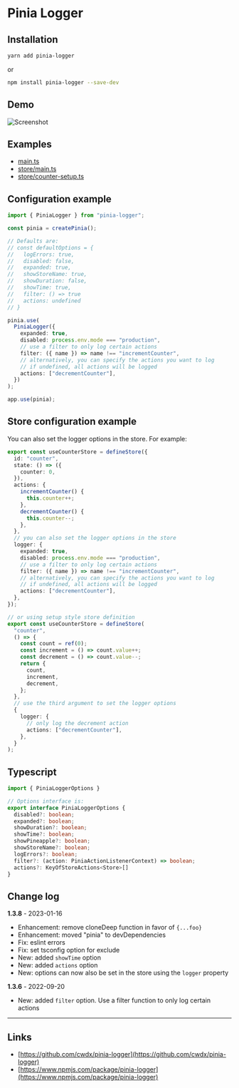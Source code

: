 # Pinia Logger

## Installation

```bash
yarn add pinia-logger
```

or

```bash
npm install pinia-logger --save-dev
```

## Demo

![Screenshot](https://raw.githubusercontent.com/cwdx/pinia-logger/main/demo.png)

## Examples

- [main.ts](tests/src/main.ts)
- [store/main.ts](tests/src/store/main.ts)
- [store/counter-setup.ts](tests/src/store/counter-setup.ts)

## Configuration example

```ts
import { PiniaLogger } from "pinia-logger";

const pinia = createPinia();

// Defaults are:
// const defaultOptions = {
//   logErrors: true,
//   disabled: false,
//   expanded: true,
//   showStoreName: true,
//   showDuration: false,
//   showTime: true,
//   filter: () => true
//   actions: undefined
// }

pinia.use(
  PiniaLogger({
    expanded: true,
    disabled: process.env.mode === "production",
    // use a filter to only log certain actions
    filter: ({ name }) => name !== "incrementCounter",
    // alternatively, you can specify the actions you want to log
    // if undefined, all actions will be logged
    actions: ["decrementCounter"],
  })
);

app.use(pinia);
```

## Store configuration example

You can also set the logger options in the store. For example:

```ts
export const useCounterStore = defineStore({
  id: "counter",
  state: () => ({
    counter: 0,
  }),
  actions: {
    incrementCounter() {
      this.counter++;
    },
    decrementCounter() {
      this.counter--;
    },
  },
  // you can also set the logger options in the store
  logger: {
    expanded: true,
    disabled: process.env.mode === "production",
    // use a filter to only log certain actions
    filter: ({ name }) => name !== "incrementCounter",
    // alternatively, you can specify the actions you want to log
    // if undefined, all actions will be logged
    actions: ["decrementCounter"],
  },
});

// or using setup style store definition
export const useCounterStore = defineStore(
  "counter",
  () => {
    const count = ref(0);
    const increment = () => count.value++;
    const decrement = () => count.value--;
    return {
      count,
      increment,
      decrement,
    };
  },
  // use the third argument to set the logger options
  {
    logger: {
      // only log the decrement action
      actions: ["decrementCounter"],
    },
  }
);
```

## Typescript

```ts
import { PiniaLoggerOptions }

// Options interface is:
export interface PiniaLoggerOptions {
  disabled?: boolean;
  expanded?: boolean;
  showDuration?: boolean;
  showTime?: boolean;
  showPineapple?: boolean;
  showStoreName?: boolean;
  logErrors?: boolean;
  filter?: (action: PiniaActionListenerContext) => boolean;
  actions?: KeyOfStoreActions<Store>[]
}
```

## Change log

**1.3.8** - 2023-01-16

- Enhancement: remove cloneDeep function in favor of `{...foo}`
- Enhancement: moved "pinia" to devDependencies
- Fix: eslint errors
- Fix: set tsconfig option for exclude
- New: added `showTime` option
- New: added `actions` option
- New: options can now also be set in the store using the `logger` property

**1.3.6** - 2022-09-20

- New: added `filter` option. Use a filter function to only log certain actions

---

## Links

- [https://github.com/cwdx/pinia-logger](https://github.com/cwdx/pinia-logger)
- [https://www.npmjs.com/package/pinia-logger](https://www.npmjs.com/package/pinia-logger)
